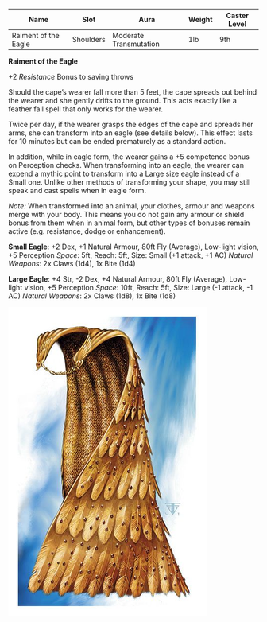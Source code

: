 
| Name                 | Slot      | Aura                   | Weight | Caster Level |
| -------------------- | --------- | ---------------------- | ------ | ------------ |
| Raiment of the Eagle | Shoulders | Moderate Transmutation | 1lb    | 9th          |

**Raiment of the Eagle**

+2 *Resistance* Bonus to saving throws

Should the cape’s wearer fall more than 5 feet, the cape spreads out behind the wearer and she gently drifts to the ground. This acts exactly like a feather fall spell that only works for the wearer. 

Twice per day, if the wearer grasps the edges of the cape and spreads her arms, she can transform into an eagle (see details below). This effect lasts for 10 minutes but can be ended prematurely as a standard action. 

In addition, while in eagle form, the wearer gains a +5 competence bonus on Perception checks.
When transforming into an eagle, the wearer can expend a mythic point to transform into a Large size eagle instead of a Small one.
Unlike other methods of transforming your shape, you may still speak and cast spells when in eagle form. 

*Note:* When transformed into an animal, your clothes, armour and weapons merge with your body. This means you do not gain any armour or shield bonus from them when in animal form, but other types of bonuses remain active (e.g. resistance, dodge or enhancement).

**Small Eagle**: +2 Dex, +1 Natural Armour, 80ft Fly (Average), Low-light vision, +5 Perception
*Space*: 5ft, Reach: 5ft, Size: Small (+1 attack, +1 AC)
*Natural Weapons*: 2x Claws (1d4), 1x Bite (1d4)


**Large Eagle**: +4 Str, -2 Dex, +4 Natural Armour, 80ft Fly (Average), Low-light vision, +5 Perception
*Space*: 10ft, Reach: 5ft, Size: Large (-1 attack, -1 AC)
*Natural Weapons*: 2x Claws (1d8), 1x Bite (1d8)



![itemimage]

[itemimage]: /MagicItems/ItemArt/EagleCloak.jpg
